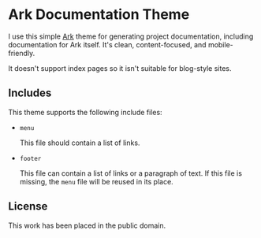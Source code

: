 
# Ark Documentation Theme

I use this simple [Ark][] theme for generating project documentation, including documentation for Ark itself. It's clean, content-focused, and mobile-friendly.

It doesn't support index pages so it isn't suitable for blog-style sites.

[ark]: http://mulholland.xyz/docs/ark/



## Includes

This theme supports the following include files:

* `menu`

  This file should contain a list of links.

* `footer`

  This file can contain a list of links or a paragraph of text. If this file
  is missing, the `menu` file will be reused in its place.



## License

This work has been placed in the public domain.
